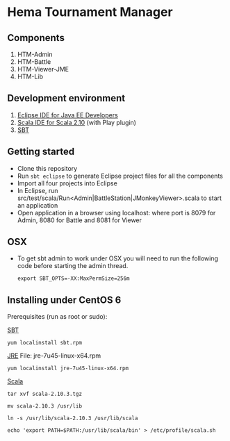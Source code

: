 # Hema Tournament Manager

## Components

1. HTM-Admin
2. HTM-Battle
3. HTM-Viewer-JME
4. HTM-Lib

## Development environment

1. [Eclipse IDE for Java EE Developers](http://eclipse.org/downloads)
2. [Scala IDE for Scala 2.10](http://scala-ide.org/download/current.html) (with Play plugin)
3. [SBT](http://www.scala-sbt.org/release/docs/Getting-Started/Setup.html)

## Getting started

* Clone this repository
* Run `sbt eclipse` to generate Eclipse project files for all the components
* Import all four projects into Eclipse
* In Eclipse, run src/test/scala/Run<Admin|BattleStation|JMonkeyViewer>.scala to start an application
* Open application in a browser using localhost:<port> where port is 8079 for Admin, 8080 for Battle and 8081 for Viewer

## OSX

* To get sbt admin to work under OSX you will need to run the following code before starting the admin thread.

	`export SBT_OPTS=-XX:MaxPermSize=256m`
	
## Installing under CentOS 6

Prerequisites (run as root or sudo):

[SBT](http://scalasbt.artifactoryonline.com/scalasbt/sbt-native-packages/org/scala-sbt/sbt/0.13.0/sbt.rpm)

`yum localinstall sbt.rpm`


[JRE](http://www.java.com/getjava/) File: jre-7u45-linux-x64.rpm

`yum localinstall jre-7u45-linux-x64.rpm`

[Scala](http://www.scala-lang.org/files/archive/scala-2.10.3.tgz)

`tar xvf scala-2.10.3.tgz`

`mv scala-2.10.3 /usr/lib`

`ln -s /usr/lib/scala-2.10.3 /usr/lib/scala`

`echo 'export PATH=$PATH:/usr/lib/scala/bin' > /etc/profile/scala.sh`
